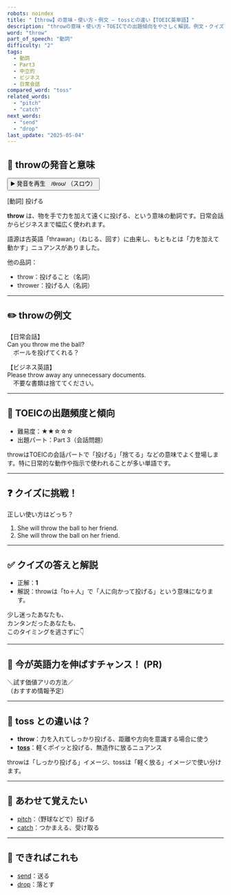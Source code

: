 ```yaml
---
robots: noindex
title: "【throw】の意味・使い方・例文 ― tossとの違い【TOEIC英単語】"
description: "throwの意味・使い方・TOEICでの出題傾向をやさしく解説。例文・クイズ付きでtossとの違いもわかりやすく学べます。"
word: "throw"
part_of_speech: "動詞"
difficulty: "2"
tags:
  - 動詞
  - Part3
  - 中立的
  - ビジネス
  - 日常会話
compared_word: "toss"
related_words:
  - "pitch"
  - "catch"
next_words:
  - "send"
  - "drop"
last_update: "2025-05-04"
---
```


## 🔰 throwの発音と意味

<button class="play-audio" onclick="playTTS('throw')">
  <span class="play-audio-main">
    ▶️ 発音を再生　/θroʊ/
  </span>
  <span class="play-audio-sub">
    （スロウ）
  </span>
</button>

[動詞] 投げる

**throw** は、物を手で力を加えて遠くに投げる、という意味の動詞です。日常会話からビジネスまで幅広く使われます。

語源は古英語「thrawan」（ねじる、回す）に由来し、もともとは「力を加えて動かす」ニュアンスがありました。

他の品詞：  
- throw：投げること（名詞）
- thrower：投げる人（名詞）

---

## ✏️ throwの例文

【日常会話】  
Can you throw me the ball?  
　ボールを投げてくれる？

【ビジネス英語】  
Please throw away any unnecessary documents.  
　不要な書類は捨ててください。

---

## 🎯 TOEICの出題頻度と傾向

- 難易度：★★☆☆☆
- 出題パート：Part 3（会話問題）

throwはTOEICの会話パートで「投げる」「捨てる」などの意味でよく登場します。特に日常的な動作や指示で使われることが多い単語です。

---

## ❓ クイズに挑戦！

正しい使い方はどっち？

1. She will throw the ball to her friend.  
2. She will throw the ball on her friend.

---

## ✅ クイズの答えと解説

- 正解：**1**
- 解説：throwは「to＋人」で「人に向かって投げる」という意味になります。

少し迷ったあなたも、  
カンタンだったあなたも、  
このタイミングを逃さずに👇️

---

## 🚀 今が英語力を伸ばすチャンス！ (PR)

<div class="info-center">
＼試す価値アリの方法／<br>  
（おすすめ情報予定）
</div>

---

## 🤔  toss との違いは？

- **throw**：力を入れてしっかり投げる、距離や方向を意識する場合に使う
- **[toss](/toss)**：軽くポイッと投げる、無造作に放るニュアンス

throwは「しっかり投げる」イメージ、tossは「軽く放る」イメージで使い分けます。

---

## 🧩 あわせて覚えたい

- [pitch](/pitch)：（野球などで）投げる
- [catch](/catch)：つかまえる、受け取る

---

## 📖 できればこれも

- [send](/send)：送る
- [drop](/drop)：落とす

<!-- cvid: aid09_bid19 -->

